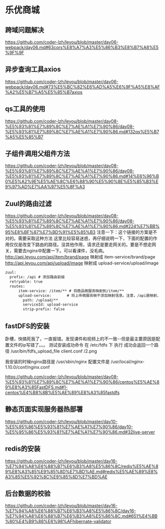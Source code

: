 # 乐优商城

## 跨域问题解决

https://github.com/coder-lzh/leyou/blob/master/day06-webpack/day06.md#63cors%E8%A7%A3%E5%86%B3%E8%B7%A8%E5%9F%9F

## 异步查询工具axios
https://github.com/coder-lzh/leyou/blob/master/day06-webpack/day06.md#73%E5%BC%82%E6%AD%A5%E6%9F%A5%E8%AF%A2%E5%B7%A5%E5%85%B7axios

## qs工具的使用
https://github.com/coder-lzh/leyou/blob/master/day08-%E5%93%81%E7%89%8C%E7%AE%A1%E7%90%86/day08-%E5%93%81%E7%89%8C%E7%AE%A1%E7%90%86.md#132qs%E5%B7%A5%E5%85%B7

## 子组件调用父组件方法
https://github.com/coder-lzh/leyou/blob/master/day08-%E5%93%81%E7%89%8C%E7%AE%A1%E7%90%86/day08-%E5%93%81%E7%89%8C%E7%AE%A1%E7%90%86.md#14%E6%96%B0%E5%A2%9E%E5%AE%8C%E6%88%90%E5%90%8E%E5%85%B3%E9%97%AD%E7%AA%97%E5%8F%A3

## Zuul的路由过滤
https://github.com/coder-lzh/leyou/blob/master/day08-%E5%93%81%E7%89%8C%E7%AE%A1%E7%90%86/day08-%E5%93%81%E7%89%8C%E7%AE%A1%E7%90%86.md#224%E7%BB%95%E8%BF%87%E7%BD%91%E5%85%B3
注意一下：这个链接的方案是不对的。需要采取这种方法
这里比较容易迷惑，再仔细说明一下，下面的配置的作用仅仅是改变下路由的路径。没其他作用，请求还是要走网关的。要是不想走网关，需要去nginx中配置一下。可以看课件，没毛病。
http://api.leyou.com/api/item/brand/page   映射成   item-service/brand/page  
http://api.leyou.com/api/upload/image      映射成   upload-service/upload/image   
```html
zuul:
  prefix: /api # 添加路由前缀
  retryable: true
  routes:
      item-service: /item/** # 将商品微服务映射到/item/**
      upload-service:       # 将上传微服务映不添加映射信息。注意，/api是映射，同样upload也是映射
        path: /upload/**
        serviceId: upload-service
        strip-prefix: false
```
## fastDFS的安装
卧槽，快搞死我了，一直报错。发现课件和视频上的不一致--但是最主要原因是配置文件的ip写错了。。。
测试安装成功命令 在 /etc/fdfs 下 执行  成功会返回一个路径
/usr/bin/fdfs_upload_file  client.conf /2.png

我安装的时候nginx路径是 /usr/sbin/nginx   配置文件是 /usr/local/nginx-1.10.0/conf/nginx.conf

https://github.com/coder-lzh/leyou/blob/master/day08-%E5%93%81%E7%89%8C%E7%AE%A1%E7%90%86/centos%E5%AE%89%E8%A3%85FastDFS.md#1-centos%E4%B8%8B%E5%AE%89%E8%A3%85fastdfs

## 静态页面实现服务器热部署
https://github.com/coder-lzh/leyou/blob/master/day10-%E5%95%86%E5%93%81%E7%AE%A1%E7%90%86/day10-%E5%95%86%E5%93%81%E7%AE%A1%E7%90%86.md#32live-server

## redis的安装
https://github.com/coder-lzh/leyou/blob/master/day16-%E7%94%A8%E6%88%B7%E6%B3%A8%E5%86%8C/redis%E5%AE%89%E8%A3%85%E9%85%8D%E7%BD%AE.md#redis%E5%AE%89%E8%A3%85%E5%92%8C%E9%85%8D%E7%BD%AE

## 后台数据的校验
https://github.com/coder-lzh/leyou/blob/master/day16-%E7%94%A8%E6%88%B7%E6%B3%A8%E5%86%8C/day16-%E7%94%A8%E6%88%B7%E6%B3%A8%E5%86%8C.md#651%E4%BB%80%E4%B9%88%E6%98%AFhibernate-validator
